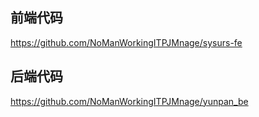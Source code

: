 ## 前端代码
https://github.com/NoManWorkingITPJMnage/sysurs-fe

## 后端代码
https://github.com/NoManWorkingITPJMnage/yunpan_be
